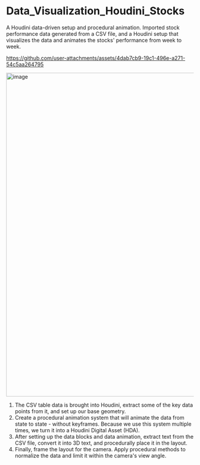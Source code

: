 # Data_Visualization_Houdini_Stocks
A Houdini data-driven setup and procedural animation. Imported stock performance data generated from a CSV file, and a Houdini setup that visualizes the data and animates the stocks' performance from week to week.

https://github.com/user-attachments/assets/4dab7cb9-19c1-496e-a271-54c5aa264795

<img width="869" alt="image" src="https://github.com/user-attachments/assets/0a4847c4-4e4f-4e29-be2f-9ce5b7847692" />

1. The CSV table data is brought into Houdini, extract some of the key data points from it, and set up our base geometry.
2. Create a procedural animation system that will animate the data from state to state - without keyframes. Because we use this system multiple times, we turn it into a Houdini Digital Asset (HDA).
3. After setting up the data blocks and data animation, extract text from the CSV file, convert it into 3D text, and procedurally place it in the layout.
4. Finally, frame the layout for the camera. Apply procedural methods to normalize the data and limit it within the camera's view angle.
